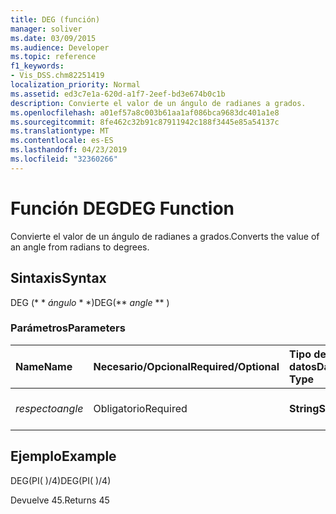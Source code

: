 ```yaml
---
title: DEG (función)
manager: soliver
ms.date: 03/09/2015
ms.audience: Developer
ms.topic: reference
f1_keywords:
- Vis_DSS.chm82251419
localization_priority: Normal
ms.assetid: ed3c7e1a-620d-a1f7-2eef-bd3e674b0c1b
description: Convierte el valor de un ángulo de radianes a grados.
ms.openlocfilehash: a01ef57a8c003b61aa1af086bca9683dc401a1e8
ms.sourcegitcommit: 8fe462c32b91c87911942c188f3445e85a54137c
ms.translationtype: MT
ms.contentlocale: es-ES
ms.lasthandoff: 04/23/2019
ms.locfileid: "32360266"
---
```

# <a name="deg-function"></a><span data-ttu-id="e369d-103">Función DEG</span><span class="sxs-lookup"><span data-stu-id="e369d-103">DEG Function</span></span>

<span data-ttu-id="e369d-104">Convierte el valor de un ángulo de radianes a grados.</span><span class="sxs-lookup"><span data-stu-id="e369d-104">Converts the value of an angle from radians to degrees.</span></span>
  
## <a name="syntax"></a><span data-ttu-id="e369d-105">Sintaxis</span><span class="sxs-lookup"><span data-stu-id="e369d-105">Syntax</span></span>

<span data-ttu-id="e369d-106">DEG (\* \* *ángulo* \* \*)</span><span class="sxs-lookup"><span data-stu-id="e369d-106">DEG(\*\* *angle* \*\* )</span></span> 
  
### <a name="parameters"></a><span data-ttu-id="e369d-107">Parámetros</span><span class="sxs-lookup"><span data-stu-id="e369d-107">Parameters</span></span>

|<span data-ttu-id="e369d-108">**Name**</span><span class="sxs-lookup"><span data-stu-id="e369d-108">**Name**</span></span>|<span data-ttu-id="e369d-109">**Necesario/Opcional**</span><span class="sxs-lookup"><span data-stu-id="e369d-109">**Required/Optional**</span></span>|<span data-ttu-id="e369d-110">**Tipo de datos**</span><span class="sxs-lookup"><span data-stu-id="e369d-110">**Data Type**</span></span>|<span data-ttu-id="e369d-111">**Descripción**</span><span class="sxs-lookup"><span data-stu-id="e369d-111">**Description**</span></span>|
|:-----|:-----|:-----|:-----|
| <span data-ttu-id="e369d-112">_respecto_</span><span class="sxs-lookup"><span data-stu-id="e369d-112">_angle_</span></span> <br/> |<span data-ttu-id="e369d-113">Obligatorio</span><span class="sxs-lookup"><span data-stu-id="e369d-113">Required</span></span>  <br/> |<span data-ttu-id="e369d-114">**String**</span><span class="sxs-lookup"><span data-stu-id="e369d-114">**String**</span></span> <br/> |<span data-ttu-id="e369d-115">El valor del ángulo en radianes.</span><span class="sxs-lookup"><span data-stu-id="e369d-115">The value of the angle in radians.</span></span>  <br/> |
   
## <a name="example"></a><span data-ttu-id="e369d-116">Ejemplo</span><span class="sxs-lookup"><span data-stu-id="e369d-116">Example</span></span>

<span data-ttu-id="e369d-117">DEG(PI( )/4)</span><span class="sxs-lookup"><span data-stu-id="e369d-117">DEG(PI( )/4)</span></span> 
  
<span data-ttu-id="e369d-118">Devuelve 45.</span><span class="sxs-lookup"><span data-stu-id="e369d-118">Returns 45</span></span> 
  

